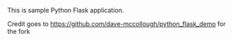 This is sample Python Flask application.

Credit goes to https://github.com/dave-mccollough/python_flask_demo for the fork
